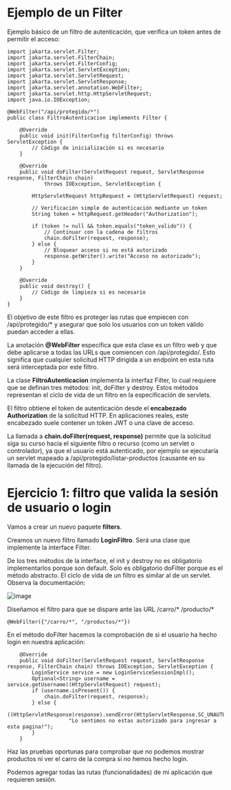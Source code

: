 # Ejemplo de un Filter

Ejemplo básico de un filtro de autenticación, que verifica un token antes de permitir el acceso:

```
import jakarta.servlet.Filter;
import jakarta.servlet.FilterChain;
import jakarta.servlet.FilterConfig;
import jakarta.servlet.ServletException;
import jakarta.servlet.ServletRequest;
import jakarta.servlet.ServletResponse;
import jakarta.servlet.annotation.WebFilter;
import jakarta.servlet.http.HttpServletRequest;
import java.io.IOException;

@WebFilter("/api/protegido/*")
public class FiltroAutenticacion implements Filter {

    @Override
    public void init(FilterConfig filterConfig) throws ServletException {
        // Código de inicialización si es necesario
    }

    @Override
    public void doFilter(ServletRequest request, ServletResponse response, FilterChain chain) 
            throws IOException, ServletException {

        HttpServletRequest httpRequest = (HttpServletRequest) request;
        
        // Verificación simple de autenticación mediante un token
        String token = httpRequest.getHeader("Authorization");

        if (token != null && token.equals("token_valido")) {
            // Continuar con la cadena de filtros
            chain.doFilter(request, response);
        } else {
            // Bloquear acceso si no está autorizado
            response.getWriter().write("Acceso no autorizado");
        }
    }

    @Override
    public void destroy() {
        // Código de limpieza si es necesario
    }
}

```

El objetivo de este filtro es proteger las rutas que empiecen con /api/protegido/* y asegurar que solo los usuarios con un token válido puedan acceder a ellas.

La anotación **@WebFilter** especifica que esta clase es un filtro web y que debe aplicarse a todas las URLs que comiencen con /api/protegido/. Esto significa que cualquier solicitud HTTP dirigida a un endpoint en esta ruta será interceptada por este filtro.

La clase **FiltroAutenticacion** implementa la interfaz Filter, lo cual requiere que se definan tres métodos: init, doFilter y destroy. Estos métodos representan el ciclo de vida de un filtro en la especificación de servlets.

El filtro obtiene el token de autenticación desde el **encabezado Authorization** de la solicitud HTTP. En aplicaciones reales, este encabezado suele contener un token JWT o una clave de acceso.

La llamada a **chain.doFilter(request, response)** permite que la solicitud siga su curso hacia el siguiente filtro o recurso (como un servlet o controlador), ya que el usuario está autenticado, por ejemplo se ejecutaría un servlet mapeado a /api/protegido/listar-productos (causante en su llamada de la ejecución del filtro).

# Ejercicio 1: filtro que valida la sesión de usuario o login

Vamos a crear un nuevo paquete **filters**.

Creamos un nuevo filtro llamado **LoginFiltro**. Será una clase que implemente la interface Filter.

De los tres métodos de la interface, el init y destroy no es obligatorio implementarlos porque son default. Solo es obligatorio doFilter porque es el método abstracto. El ciclo de vida de un filtro es similar al de un servlet. Observa la documentación:

![image](https://github.com/user-attachments/assets/62e99323-5173-47b5-abfc-17ad5b6472e7)

Diseñamos el filtro para que se dispare ante las URL /carro/* /producto/*

```
@WebFilter({"/carro/*", "/productos/*"})
```

En el método doFilter hacemos la comprobación de si el usuario ha hecho login en nuestra aplicación:

```
    @Override
    public void doFilter(ServletRequest request, ServletResponse response, FilterChain chain) throws IOException, ServletException {
        LoginService service = new LoginServiceSessionImpl();
        Optional<String> username = service.getUsername((HttpServletRequest) request);
        if (username.isPresent()) {
            chain.doFilter(request, response);
        } else {
            ((HttpServletResponse)response).sendError(HttpServletResponse.SC_UNAUTHORIZED,
                    "Lo sentimos no estas autorizado para ingresar a esta pagina!");
        }
    }
```

Haz las pruebas oportunas para comprobar que no podemos mostrar productos ni ver el carro de la compra si no hemos hecho login.

Podemos agregar todas las rutas (funcionalidades) de mi aplicación que requieren sesión.



